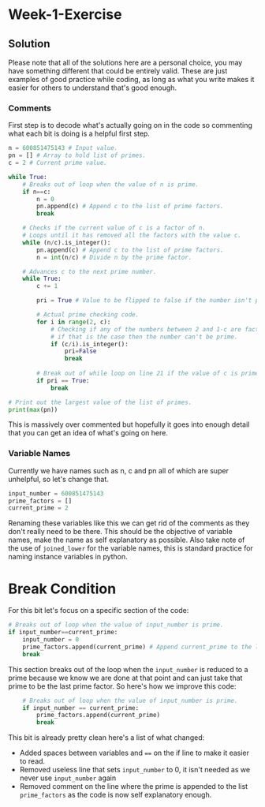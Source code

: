 # Week-1-Exercise

## Solution

Please note that all of the solutions here are a personal choice, you may have something different that could be entirely valid. These are just examples of good practice while coding, as long as what you write makes it easier for others to understand that's good enough.

### Comments

First step is to decode what's actually going on in the code so commenting what each bit is doing is a helpful first step.

```python
n = 600851475143 # Input value.
pn = [] # Array to hold list of primes.
c = 2 # Current prime value.

while True:
    # Breaks out of loop when the value of n is prime.
    if n==c:
        n = 0
        pn.append(c) # Append c to the list of prime factors.
        break

    # Checks if the current value of c is a factor of n.
    # Loops until it has removed all the factors with the value c.
    while (n/c).is_integer():
        pn.append(c) # Append c to the list of prime factors.
        n = int(n/c) # Divide n by the prime factor.

    # Advances c to the next prime number.
    while True:
        c += 1

        pri = True # Value to be flipped to false if the number isn't prime.

        # Actual prime checking code.
        for i in range(2, c):
            # Checking if any of the numbers between 2 and 1-c are factors, 
            # if that is the case then the number can't be prime.
            if (c/i).is_integer():
                pri=False
                break
        
        # Break out of while loop on line 21 if the value of c is prime.
        if pri == True:
            break

# Print out the largest value of the list of primes.
print(max(pn))
```

This is massively over commented but hopefully it goes into enough detail that you can get an idea of what's going on here.

### Variable Names

Currently we have names such as n, c and pn all of which are super unhelpful, so let's change that.

```python
input_number = 600851475143
prime_factors = []
current_prime = 2
```

Renaming these variables like this we can get rid of the comments as they don't really need to be there. This should be the objective of variable names, make the name as self explanatory as possible. Also take note of the use of `joined_lower` for the variable names, this is standard practice for naming instance variables in python.

# Break Condition

For this bit let's focus on a specific section of the code:

```python
# Breaks out of loop when the value of input_number is prime.
if input_number==current_prime:
    input_number = 0
    prime_factors.append(current_prime) # Append current_prime to the list of prime factors.
    break
```

This section breaks out of the loop when the `input_number` is reduced to a prime because we know we are done at that point and can just take that prime to be the last prime factor. So here's how we improve this code:

```python
    # Breaks out of loop when the value of input_number is prime.
    if input_number == current_prime:
        prime_factors.append(current_prime)
        break
```

This bit is already pretty clean here's a list of what changed:
- Added spaces between variables and `==` on the if line to make it easier to read.
- Removed useless line that sets `input_number` to 0, it isn't needed as we never use `input_number` again
- Removed comment on the line where the prime is appended to the list `prime_factors` as the code is now self explanatory enough.